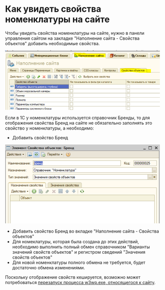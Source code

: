 # Как увидеть свойства номенклатуры на сайте

Чтобы увидеть свойства номенклатуры на сайте, нужно в панели управления сайтом на закладке "Наполнение сайта - Свойства объектов" добавить необходимые свойства.

![](../.gitbook/assets/image%20%28143%29.png)

Если в 1С у номенклатуры используется справочник Бренды, то для отображения свойства Бренд на сайте не обязательно заполнять это свойство у номенклатуры, а необходимо:

* Добавить свойство Бренд

![](../.gitbook/assets/image%20%28363%29.png)

* Добавить свойство Бренд во вкладке "Наполнение сайта - Свойства объектов"
* Для номеклатуры, которая была создана до этих действий, необходимо выполнить полный обмен справочником "Варианты значений свойств объектов" и регистром сведений "Значения свойств объектов"
* Для новой номенклатуры полного обмена не требуется, будет достаточно обмена изменениями.

Поскольку отображение свойств кешируется, возможно может потребоваться [перезапуск процесса w3wp.exe, относящегося к сайту](kak-perezapustit-process-w3wp.md).


